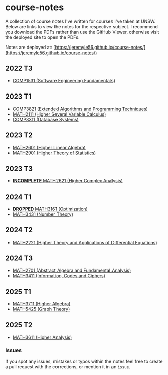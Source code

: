# course-notes

A collection of course notes I've written for courses I've taken at UNSW. Below are links to view the notes for the respective subject. I recommend you download the PDFs rather than use the GitHub Viewer, otherwise visit the deployed site to open the PDFs.

Notes are deployed at: [https://jeremyle56.github.io/course-notes/](https://jeremyle56.github.io/course-notes/)

## 2022 T3

- [COMP1531 (Software Engineering Fundamentals)](./comp1531/COMP1531.pdf)

## 2023 T1

- [COMP3821 (Extended Algorithms and Programming Techniques)](./comp3821/comp3821.pdf)
- [MATH2111 (Higher Several Variable Calculus)](./math2111/MATH2111.pdf)
- [COMP3311 (Database Systems)](./comp3311/COMP3311.md)

## 2023 T2

- [MATH2601 (Higher Linear Algebra)](./math2601/math2601.pdf)
- [MATH2901 (Higher Theory of Statistics)](./math2901/math2901.pdf)

## 2023 T3

- [**INCOMPLETE** MATH2621 (Higher Complex Analysis)](./math2621/math2621.pdf)

## 2024 T1

- [**DROPPED** MATH3161 (Optimization)](./math3161/math3161.pdf)
- [MATH3431 (Number Theory)](./math3431/math3431.pdf)

## 2024 T2

- [MATH2221 (Higher Theory and Applications of Differential Equations)](./math2221/math2221.pdf)

## 2024 T3

- [MATH2701 (Abstract Algebra and Fundamental Analysis)](./math2701/math2701.pdf)
- [MATH3411 (Information, Codes and Ciphers)](./math3411/math3411.pdf)

## 2025 T1

- [MATH3711 (Higher Algebra)](./math3711/math3711.pdf)
- [MATH5425 (Graph Theory)](./math5425/math5425.pdf)

## 2025 T2

- [MATH3611 (Higher Analysis)](./math3611/)

### Issues

If you spot any issues, mistakes or typos within the notes feel free to create a pull request with the corrections, or mention it in an `issue`.
